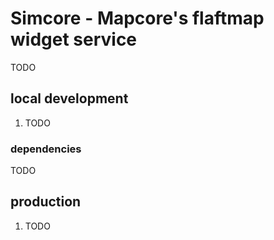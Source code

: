 # Simcore - Mapcore's flaftmap widget service

TODO

## local development

1. TODO

### dependencies

TODO

## production

1. TODO
